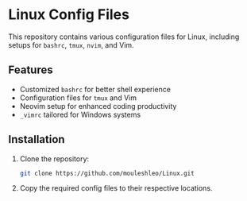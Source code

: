 # Linux Config Files

This repository contains various configuration files for Linux, including setups for `bashrc`, `tmux`, `nvim`, and Vim.

## Features
- Customized `bashrc` for better shell experience
- Configuration files for `tmux` and Vim
- Neovim setup for enhanced coding productivity
- `_vimrc` tailored for Windows systems

## Installation
1. Clone the repository:
    ```bash
    git clone https://github.com/mouleshleo/Linux.git
    ```
2. Copy the required config files to their respective locations.

